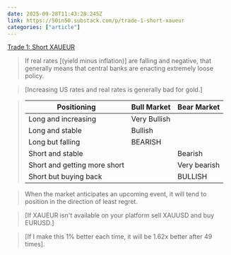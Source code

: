 ```yaml
---
date: 2025-09-28T11:43:28.245Z
link: https://50in50.substack.com/p/trade-1-short-xaueur
categories: ["article"]
---
```

[Trade 1: Short XAUEUR](https://50in50.substack.com/p/trade-1-short-xaueur)

> If real rates [(yield minus inflation)] are falling and negative, that generally means that central banks are enacting extremely loose policy.

> [Increasing US rates and real rates is generally bad for gold.]

> | Positioning | Bull Market | Bear Market |
> | - | - | - |
> | Long and increasing | Very Bullish | |
> | Long and stable | Bullish |
> | Long but falling | BEARISH |
> | Short and stable | | Bearish |
> | Short and getting more short |  | Very bearish |
> | Short but buying back |  | BULLISH |

> When the market anticipates an upcoming event, it will tend to position in the direction of least regret.

> [If XAUEUR isn't available on your platform sell XAUUSD and buy EURUSD.]

> [If I make this 1% better each time, it will be 1.62x better after 49 times].
